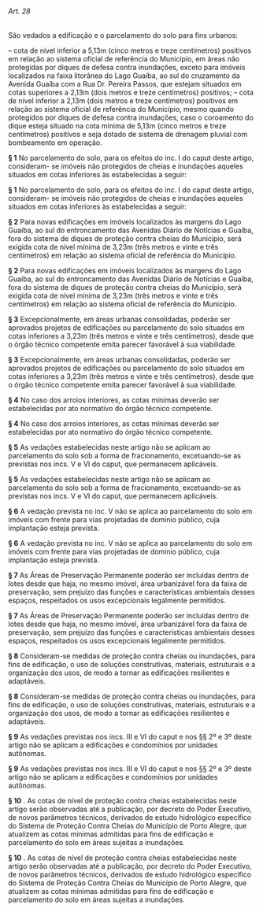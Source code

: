 
###### Art. 28
São vedados a edificação e o parcelamento do solo para fins urbanos:

– cota de nível inferior a 5,13m (cinco metros e treze centímetros) positivos em relação ao sistema oficial de referência do Município, em áreas não protegidas por diques de defesa contra inundações, exceto para imóveis localizados na faixa litorânea do Lago
Guaíba, ao sul do cruzamento da Avenida Guaíba com a Rua Dr. Pereira Passos, que estejam situados em cotas superiores a 2,13m (dois metros e treze centímetros) positivos;
– cota de nível inferior a 2,13m (dois metros e treze centímetros) positivos em relação ao sistema oficial de referência do Município, mesmo quando protegidos por diques de defesa contra inundações, caso o coroamento do dique esteja situado na cota mínima de 5,13m (cinco metros e treze centímetros) positivos e seja dotado de sistema de drenagem pluvial com bombeamento em operação.

**§ 1** No parcelamento do solo, para os efeitos do inc. I do caput deste artigo, consideram- se imóveis não protegidos de cheias e inundações aqueles situados em cotas inferiores às estabelecidas a seguir:

**§ 1** No parcelamento do solo, para os efeitos do inc. I do caput deste artigo, consideram- se imóveis não protegidos de cheias e inundações aqueles situados em cotas inferiores às estabelecidas a seguir:

**§ 2** Para novas edificações em imóveis localizados às margens do Lago Guaíba, ao sul do entroncamento das Avenidas Diário de Notícias e Guaíba, fora do sistema de diques de proteção contra cheias do Município, será exigida cota de nível mínima de 3,23m (três metros e vinte e três centímetros) em relação ao sistema oficial de referência do Município.

**§ 2** Para novas edificações em imóveis localizados às margens do Lago Guaíba, ao sul do entroncamento das Avenidas Diário de Notícias e Guaíba, fora do sistema de diques de proteção contra cheias do Município, será exigida cota de nível mínima de 3,23m (três metros e vinte e três centímetros) em relação ao sistema oficial de referência do Município.

**§ 3** Excepcionalmente, em áreas urbanas consolidadas, poderão ser aprovados projetos de edificações ou parcelamento do solo situados em cotas inferiores a 3,23m (três metros e vinte e três centímetros), desde que o órgão técnico competente emita parecer favorável à sua viabilidade.

**§ 3** Excepcionalmente, em áreas urbanas consolidadas, poderão ser aprovados projetos de edificações ou parcelamento do solo situados em cotas inferiores a 3,23m (três metros e vinte e três centímetros), desde que o órgão técnico competente emita parecer favorável à sua viabilidade.

**§ 4** No caso dos arroios interiores, as cotas mínimas deverão ser estabelecidas por ato normativo do órgão técnico competente.

**§ 4** No caso dos arroios interiores, as cotas mínimas deverão ser estabelecidas por ato normativo do órgão técnico competente.

**§ 5** As vedações estabelecidas neste artigo não se aplicam ao parcelamento do solo sob a forma de fracionamento, excetuando-se as previstas nos incs. V e VI do caput, que permanecem aplicáveis.

**§ 5** As vedações estabelecidas neste artigo não se aplicam ao parcelamento do solo sob a forma de fracionamento, excetuando-se as previstas nos incs. V e VI do caput, que permanecem aplicáveis.

**§ 6** A vedação prevista no inc. V não se aplica ao parcelamento do solo em imóveis com frente para vias projetadas de domínio público, cuja implantação esteja prevista.

**§ 6** A vedação prevista no inc. V não se aplica ao parcelamento do solo em imóveis com frente para vias projetadas de domínio público, cuja implantação esteja prevista.

**§ 7** As Áreas de Preservação Permanente poderão ser incluídas dentro de lotes desde que haja, no mesmo imóvel, área urbanizável fora da faixa de preservação, sem prejuízo das funções e características ambientais desses espaços, respeitados os usos excepcionais legalmente permitidos.

**§ 7** As Áreas de Preservação Permanente poderão ser incluídas dentro de lotes desde que haja, no mesmo imóvel, área urbanizável fora da faixa de preservação, sem prejuízo das funções e características ambientais desses espaços, respeitados os usos excepcionais legalmente permitidos.

**§ 8** Consideram-se medidas de proteção contra cheias ou inundações, para fins de edificação, o uso de soluções construtivas, materiais, estruturais e a organização dos usos, de modo a tornar as edificações resilientes e adaptáveis.

**§ 8** Consideram-se medidas de proteção contra cheias ou inundações, para fins de edificação, o uso de soluções construtivas, materiais, estruturais e a organização dos usos, de modo a tornar as edificações resilientes e adaptáveis.

**§ 9** As vedações previstas nos incs. III e VI do caput e nos §§ 2º e 3º deste artigo não se aplicam a edificações e condomínios por unidades autônomas.

**§ 9** As vedações previstas nos incs. III e VI do caput e nos §§ 2º e 3º deste artigo não se aplicam a edificações e condomínios por unidades autônomas.

**§ 10** . As cotas de nível de proteção contra cheias estabelecidas neste artigo serão observadas até a publicação, por decreto do Poder Executivo, de novos parâmetros técnicos, derivados de estudo hidrológico específico do Sistema de Proteção Contra Cheias do Município de Porto Alegre, que atualizem as cotas mínimas admitidas para fins de edificação e parcelamento do solo em áreas sujeitas a inundações.

**§ 10** . As cotas de nível de proteção contra cheias estabelecidas neste artigo serão observadas até a publicação, por decreto do Poder Executivo, de novos parâmetros técnicos, derivados de estudo hidrológico específico do Sistema de Proteção Contra Cheias do Município de Porto Alegre, que atualizem as cotas mínimas admitidas para fins de edificação e parcelamento do solo em áreas sujeitas a inundações.
